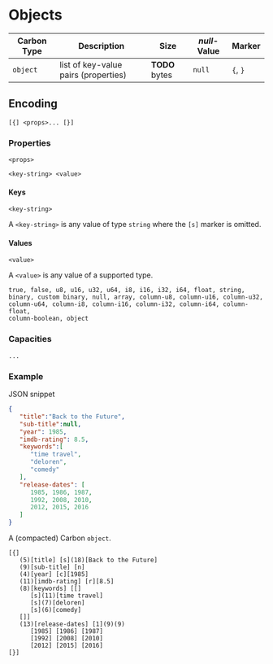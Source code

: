 # Objects

Carbon Type    | Description                          | Size                | *null*-Value | Marker
---------------|--------------------------------------|---------------------|--------------|------------
`object`       | list of key-value pairs (properties) | **TODO** bytes | `null` | `{`, `}`

## Encoding

```
[{] <props>... [}]
```

### Properties

```
<props>
```

```
<key-string> <value>
```



#### Keys

```
<key-string>
```

A `<key-string>` is any value of type `string` where the `[s]` marker is omitted.

#### Values

```
<value>
```

A `<value>` is any value of a supported type.

```
true, false, u8, u16, u32, u64, i8, i16, i32, i64, float, string, 
binary, custom binary, null, array, column-u8, column-u16, column-u32, 
column-u64, column-i8, column-i16, column-i32, column-i64, column-float, 
column-boolean, object 
```


### Capacities

```
...
```

### Example


JSON snippet
```json
{
   "title":"Back to the Future",
   "sub-title":null,
   "year": 1985,
   "imdb-rating": 8.5,
   "keywords":[
      "time travel",
      "deloren",
      "comedy"
   ],
   "release-dates": [
   	  1985, 1986, 1987, 
   	  1992, 2008, 2010, 
   	  2012, 2015, 2016
   ]
}
```

A (compacted) Carbon `object`.

```
[{]
   (5)[title] [s](18)[Back to the Future]
   (9)[sub-title] [n]
   (4)[year] [c][1985]
   (11)[imdb-rating] [r][8.5]
   (8)[keywords] [[] 
      [s](11)[time travel] 
      [s](7)[deloren]       
      [s](6)[comedy]            
   []]
   (13)[release-dates] [1](9)(9)
      [1985] [1986] [1987]
      [1992] [2008] [2010]
      [2012] [2015] [2016]
[}]   
```
